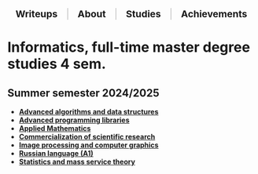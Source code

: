 <div style="display: flex; justify-content: center; align-items: center; flex-wrap: wrap; gap: 10px; font-size: 1.2rem; margin-bottom: 30px;">

  <div style="padding: 0 10px;">
    <a href="/Writeups/" style="text-decoration: none; font-weight: bold;">Writeups</a>
  </div>

  <div style="border-left: 1px solid #aaa; height: 1.2em;"></div>

  <div style="padding: 0 10px;">
    <a href="/About/" style="text-decoration: none; font-weight: bold;">About</a>
  </div>

  <div style="border-left: 1px solid #aaa; height: 1.2em;"></div>

  <div style="padding: 0 10px;">
    <a href="/Studies/" style="text-decoration: none; font-weight: bold;">Studies</a>
  </div>

  <div style="border-left: 1px solid #aaa; height: 1.2em;"></div>

  <div style="padding: 0 10px;">
    <a href="/Achievements/" style="text-decoration: none; font-weight: bold;">Achievements</a>
  </div>
</div>

# Informatics, full-time master degree studies 4 sem.
## Summer semester 2024/2025
 - **[Advanced algorithms and data structures](/Studies/Advanced-algorithms-and-data-structures/)** 
 - **[Advanced programming libraries](/Studies/Advanced-programming-libraries/)**
 - **[Applied Mathematics](/Studies/Applied-Mathematics/)**
 - **[Commercialization of scientific research](/Studies/Commercialization-of-scientific-research/)**
 - **[Image processing and computer graphics](/Studies/Image-processing-and-computer-graphics/)**
 - **[Russian language (A1)](/Studies/Russian-language-(A1)/)**
 - **[Statistics and mass service theory](/Studies/Statistics-and-mass-service-theory/)**

